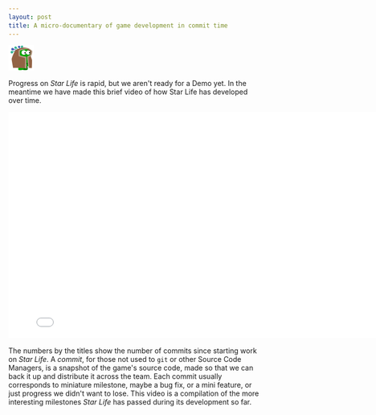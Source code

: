 ```yaml
---
layout: post
title: A micro-documentary of game development in commit time
---
```


<img class="teaser" src="/images/teasers/teaser-3.png" />

Progress on *Star Life* is rapid, but we aren't ready for a Demo yet.  In the meantime we have made this brief video of how Star Life has developed over time.

<iframe src="//player.vimeo.com/video/80411209" width="800" height="450" frameborder="0" webkitallowfullscreen mozallowfullscreen allowfullscreen></iframe> 

The numbers by the titles show the number of commits since starting work on *Star Life*.  A *commit*, for those not used to `git` or other Source Code Managers, is a snapshot of the game's source code, made so that we can back it up and distribute it across the team.  Each commit usually corresponds to miniature milestone, maybe a bug fix, or a mini feature, or just progress we didn't want to lose.  This video is a compilation of the more interesting milestones *Star Life* has passed during its development so far.
